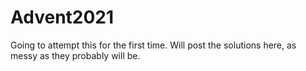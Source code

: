 # Advent2021


Going to attempt this for the first time. 
Will post the solutions here, as messy as they probably will be. 
